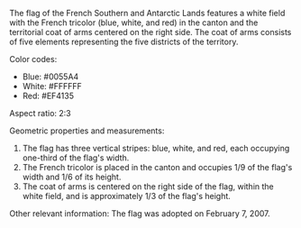The flag of the French Southern and Antarctic Lands features a white field with the French tricolor (blue, white, and red) in the canton and the territorial coat of arms centered on the right side. The coat of arms consists of five elements representing the five districts of the territory.

Color codes:
- Blue: #0055A4
- White: #FFFFFF
- Red: #EF4135

Aspect ratio: 2:3

Geometric properties and measurements:
1. The flag has three vertical stripes: blue, white, and red, each occupying one-third of the flag's width.
2. The French tricolor is placed in the canton and occupies 1/9 of the flag's width and 1/6 of its height.
3. The coat of arms is centered on the right side of the flag, within the white field, and is approximately 1/3 of the flag's height.

Other relevant information:
The flag was adopted on February 7, 2007.